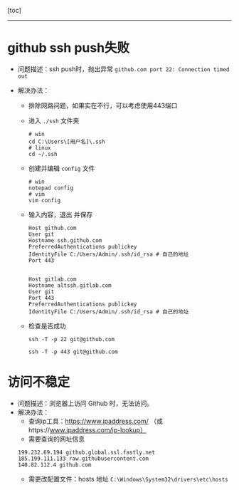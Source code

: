 [toc]

---

# github ssh push失败

- 问题描述：ssh push时，抛出异常 `github.com port 22: Connection timed out`

- 解决办法：

  - 排除网路问题，如果实在不行，可以考虑使用443端口

  - 进入 `./ssh` 文件夹

    ```shell
    # win
    cd C:\Users\[用户名]\.ssh
    # linux
    cd ~/.ssh
    ```

  - 创建并编辑 `config` 文件

    ```shell
    # win 
    notepad config
    # vim 
    vim config
    ```

  - 输入内容，退出 并保存

    ```
    Host github.com
    User git
    Hostname ssh.github.com
    PreferredAuthentications publickey
    IdentityFile C:/Users/Admin/.ssh/id_rsa # 自己的地址
    Port 443
    
    
    Host gitlab.com
    Hostname altssh.gitlab.com
    User git
    Port 443
    PreferredAuthentications publickey
    IdentityFile C:/Users/Admin/.ssh/id_rsa # 自己的地址
    ```

  - 检查是否成功

    ```shell
    ssh -T -p 22 git@github.com
    
    ssh -T -p 443 git@github.com
    ```

# 访问不稳定
- 问题描述：浏览器上访问 Github 时，无法访问。
- 解决办法：
  - 查询ip工具：https://www.ipaddress.com/ （或https://www.ipaddress.com/ip-lookup）
  - 需要查询的网址信息
  ```host
  199.232.69.194 github.global.ssl.fastly.net
  185.199.111.133 raw.githubusercontent.com
  140.82.112.4 github.com
  ```
  - 需更改配置文件：hosts 地址 `C:\Windows\System32\drivers\etc\hosts`